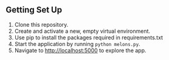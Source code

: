 Getting Set Up
--------------

1. Clone this repository.
2. Create and activate a new, empty virtual environment.
3. Use pip to install the packages required in requirements.txt 
4. Start the application by running `python melons.py`.
5. Navigate to [http://localhost:5000](http://localhost:5000) to explore the app.
